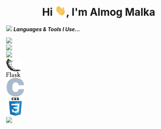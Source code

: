 <h1 align="center">Hi <img src="https://raw.githubusercontent.com/ABSphreak/ABSphreak/master/gifs/Hi.gif" width="30px">, I'm Almog Malka</h1>



<img src="https://media.giphy.com/media/IwSG1QKOwDjQk/giphy.gif" width="30px">&nbsp;***Languages & Tools I Use...***
<p align="left">

<code><img height="50" src="https://github.com/uannabi/-/blob/master/resource/python-icon.svg"><code><code> 
<img height="50" src="https://github.com/uannabi/-/blob/master/resource/dj.svg"></code>
<code><img height="50" src="https://github.com/uannabi/-/blob/master/resource/git.svg"></code>
<code><img height="50" src="https://github.com/Akash-chowrasia/Akash-chowrasia/blob/main/images/flask.svg"></code>
<code><img height="50" src="https://raw.githubusercontent.com/devicons/devicon/master/icons/c/c-original.svg"></code>
<code><img height="50" src="https://raw.githubusercontent.com/devicons/devicon/master/icons/css3/css3-original-wordmark.svg"></code>
<code><img height="50" src="  https://raw.githubusercontent.com/detain/svg-logos/780f25886640cef088af994181646db2f6b1a3f8/svg/selenium-logo.svg
"></code>



 

